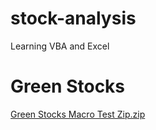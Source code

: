 # stock-analysis
Learning VBA and Excel

# Green Stocks 
[Green Stocks Macro Test Zip.zip](https://github.com/JaxWil24/stock-analysis/files/8912808/Green.Stocks.Macro.Test.Zip.zip)
